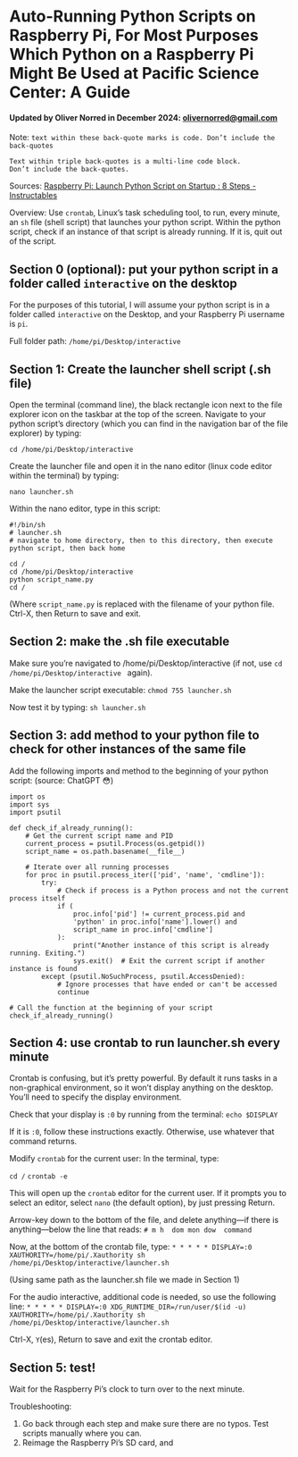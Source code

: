 # Auto-Running Python Scripts on Raspberry Pi, For Most Purposes Which Python on a Raspberry Pi Might Be Used at Pacific Science Center: A Guide
#### Updated by Oliver Norred in December 2024: olivernorred@gmail.com

Note: `text within these back-quote marks is code. Don’t include the back-quotes`
```
Text within triple back-quotes is a multi-line code block.
Don’t include the back-quotes.
```

Sources:
[Raspberry Pi: Launch Python Script on Startup : 8 Steps - Instructables](https://www.instructables.com/Raspberry-Pi-Launch-Python-script-on-startup/)

Overview:
Use `crontab`, Linux’s task scheduling tool, to run, every minute, an `sh` file (shell script) that launches your python script.
Within the python script, check if an instance of that script is already running. If it is, quit out of the script.



## Section 0 (optional): put your python script in a folder called `interactive` on the desktop
For the purposes of this tutorial, I will assume your python script is in a folder called `interactive` on the Desktop, and your Raspberry Pi username is `pi`.

Full folder path: `/home/pi/Desktop/interactive`


## Section 1: Create the launcher shell script (.sh file)
Open the terminal (command line), the black rectangle icon next to the file explorer icon on the taskbar at the top of the screen.
Navigate to your python script’s directory (which you can find in the navigation bar of the file explorer) by typing:

`cd /home/pi/Desktop/interactive `

Create the launcher file and open it in the nano editor (linux code editor within the terminal) by typing:

`nano launcher.sh`

Within the nano editor, type in this script:
```
#!/bin/sh
# launcher.sh
# navigate to home directory, then to this directory, then execute python script, then back home

cd /
cd /home/pi/Desktop/interactive 
python script_name.py
cd /
```
(Where `script_name.py` is replaced with the filename of your python file.
Ctrl-X, then Return to save and exit.


## Section 2: make the .sh file executable
Make sure you’re navigated to /home/pi/Desktop/interactive (if not, use `cd /home/pi/Desktop/interactive ` again).

Make the launcher script executable:
`chmod 755 launcher.sh`

Now test it by typing:
`sh launcher.sh`


## Section 3: add method to your python file to check for other instances of the same file

Add the following imports and method to the beginning of your python script: (source: ChatGPT 😳)

```
import os
import sys
import psutil

def check_if_already_running():
    # Get the current script name and PID
    current_process = psutil.Process(os.getpid())
    script_name = os.path.basename(__file__)

    # Iterate over all running processes
    for proc in psutil.process_iter(['pid', 'name', 'cmdline']):
        try:
            # Check if process is a Python process and not the current process itself
            if (
                proc.info['pid'] != current_process.pid and
                'python' in proc.info['name'].lower() and
                script_name in proc.info['cmdline']
            ):
                print("Another instance of this script is already running. Exiting.")
                sys.exit()  # Exit the current script if another instance is found
        except (psutil.NoSuchProcess, psutil.AccessDenied):
            # Ignore processes that have ended or can't be accessed
            continue

# Call the function at the beginning of your script
check_if_already_running()
```


## Section 4: use crontab to run launcher.sh every minute

Crontab is confusing, but it’s pretty powerful. By default it runs tasks in a non-graphical environment, so it won’t display anything on the desktop. You’ll need to specify the display environment.

Check that your display is `:0` by running from the terminal:
`echo $DISPLAY`

If it is `:0`, follow these instructions exactly. Otherwise, use whatever that command returns.

Modify `crontab` for the current user:
In the terminal, type:

`cd /`
`crontab -e` 

This will open up the `crontab` editor for the current user. If it prompts you to select an editor, select `nano` (the default option), by just pressing Return.

Arrow-key down to the bottom of the file, and delete anything—if there is anything—below the line that reads:
`# m h  dom mon dow  command`

Now, at the bottom of the crontab file, type:
`* * * * * DISPLAY=:0 XAUTHORITY=/home/pi/.Xauthority sh /home/pi/Desktop/interactive/launcher.sh`

(Using same path as the launcher.sh file we made in Section 1)

For the audio interactive, additional code is needed, so use the following line:
`* * * * * DISPLAY=:0 XDG_RUNTIME_DIR=/run/user/$(id -u) XAUTHORITY=/home/pi/.Xauthority sh /home/pi/Desktop/interactive/launcher.sh`

Ctrl-X, `Y`(es), Return to save and exit the crontab editor. 


## Section 5: test!

Wait for the Raspberry Pi’s clock to turn over to the next minute.


Troubleshooting:
1.	Go back through each step and make sure there are no typos. Test scripts manually where you can. 
2.	Reimage the Raspberry Pi’s SD card, and 
